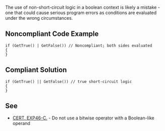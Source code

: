 
The use of non-short-circuit logic in a boolean context is likely a mistake - one that could cause serious program errors as conditions are evaluated under the wrong circumstances.

## Noncompliant Code Example


    if (GetTrue() | GetFalse()) // Noncompliant; both sides evaluated
    {
    }


## Compliant Solution


    if (GetTrue() || GetFalse()) // true short-circuit logic
    {
    }


## See

- [CERT, EXP46-C.](https://www.securecoding.cert.org/confluence/x/g4FtAg) - Do not use a bitwise operator with a Boolean-like operand<br>


